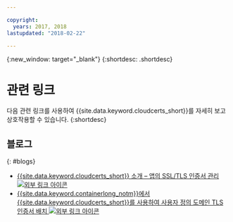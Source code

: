 ```yaml
---

copyright:
  years: 2017, 2018
lastupdated: "2018-02-22"

---
```


{:new_window: target="_blank"}
{:shortdesc: .shortdesc}


# 관련 링크

다음 관련 링크를 사용하여 {{site.data.keyword.cloudcerts_short}}를 자세히 보고 상호작용할 수 있습니다.
{:shortdesc}

## 블로그
{: #blogs}

* <a href="https://www.ibm.com/blogs/bluemix/2017/12/introducing-ibm-cloud-certificate-manager-manage-ssltls-certificates-apps/" target="_blank">{{site.data.keyword.cloudcerts_short}} 소개 – 앱의 SSL/TLS 인증서 관리 <img src="../../icons/launch-glyph.svg" alt="외부 링크 아이콘"></a>
* <a href="https://www.ibm.com/blogs/bluemix/2018/01/use-ibm-cloud-certificate-manager-ibm-cloud-container-service-deploy-custom-domain-tls-certificates/" target="_blank">{{site.data.keyword.containerlong_notm}}에서 {{site.data.keyword.cloudcerts_short}}를 사용하여 사용자 정의 도메인 TLS 인증서 배치 <img src="../../icons/launch-glyph.svg" alt="외부 링크 아이콘"></a>
